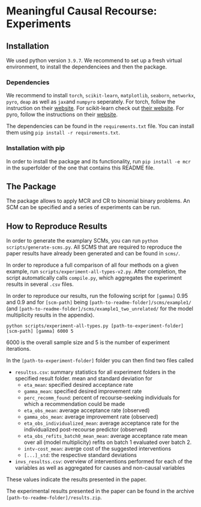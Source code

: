 # Meaningful Causal Recourse: Experiments


## Installation

We used python version ``3.9.7``. We recommend to set up a fresh virtual environment, to install the dependenciees and then the package.

### Dependencies

We recommend to install ``torch``, ``scikit-learn``, ``matplotlib``, ``seaborn``,  ``networkx``, ``pyro``, ``deap`` as well as ``jax``and ``numpyro`` seperately.
For torch, follow the instruction on their [website](https://pytorch.org/get-started/locally/).
For scikit-learn check out [their website](https://scikit-learn.org/stable/install.html).
For pyro, follow the instructions on their [website](https://docs.pyro.ai/en/0.3.1/installation.html).

The dependencies can be found in the `requirements.txt` file.
You can install them using ``pip install -r requirements.txt``.

### Installation with pip

In order to install the package and its functionality, run ``pip install -e mcr`` in the superfolder of the one that contains this README file.

## The Package

The package allows to apply MCR and CR to binomial binary problems.
An SCM can be specified and a series of experiments can be run.

## How to Reproduce Results

In order to generate the examplary SCMs, you can run ```python scripts/generate-scms.py```.
All SCMS that are required to reproduce the paper results have already been generated and can be found in ```scms/```.

In order to reproduce a full comparison of all four methods on a given example, run ```scripts/experiment-all-types-v2.py```.
After completion, the script automatically calls ```compile.py```, which aggregates the experiment results in several ```.csv``` files.

In order to reproduce our results, run the following script for ``[gamma]`` 0.95 and 0.9 and for ```[scm-path]``` being ```[path-to-readme-folder]/scms/example1/``` (and ```[path-to-readme-folder]/scms/example1_two_unrelated/``` for the model multiplicity results in the appendix).

```
python scripts/experiment-all-types.py [path-to-experiment-folder] [scm-path] [gamma] 6000 5
```

6000 is the overall sample size and 5 is the number of experiment iterations.

In the ``[path-to-experiment-folder]`` folder you can then find two files called

- ``resultss.csv``: summary statistics for all experiment folders in the specified result folder. mean and standard deviation for
  - `eta_mean`: specified desired acceptance rate
  - `gamma_mean`: specified desired improvement rate
  - `perc_recomm_found`: percent of recourse-seeking individuals for which a recommendation could be made
  - `eta_obs_mean`: average acceptance rate (observed)
  - `gamma_obs_mean`: average improvement rate (observed)
  - `eta_obs_individualized_mean`: average acceptance rate for the individualized post-recourse predictor (observed)
  - `eta_obs_refits_batch0_mean_mean`: average acceptance rate mean over all (model multiplicity) refits on batch 1 evaluated over batch 2. 
  - `intv-cost_mean`: averge cost of the suggested interventions
  - `[...]_std`: the respective standard deviations
- ``invs_resultss.csv``: overview of interventions performed for each of the variables as well as aggregated for causes and non-causal variables

These values indicate the results presented in the paper.

The experimental results presented in the paper can be found in the archive `[path-to-readme-folder]/results.zip`.

